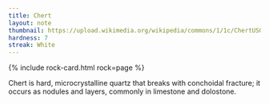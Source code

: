 ```yaml
---
title: Chert
layout: note
thumbnail: https://upload.wikimedia.org/wikipedia/commons/1/1c/ChertUSGOV.jpg
hardness: 7
streak: White
---
```

{% include rock-card.html rock=page %}

Chert is hard, microcrystalline quartz that breaks with conchoidal fracture; it occurs as nodules and layers, commonly in limestone and dolostone.
